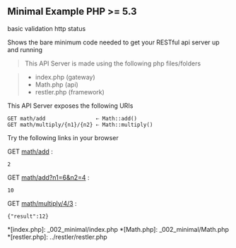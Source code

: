 Minimal Example <requires>PHP >= 5.3</requires>
---------------

<tag>basic</tag>
<tag>validation</tag>
<tag>http status</tag>

Shows the bare minimum code needed to get your RESTful api server up and running
> This API Server is made using the following php files/folders

> * index.php      (gateway)
> * Math.php      (api)
> * restler.php      (framework)

This API Server exposes the following URIs

	GET math/add                ⇠ Math::add()
	GET math/multiply/{n1}/{n2} ⇠ Math::multiply()


Try the following links in your browser

GET [math/add](index.php/math/add)
:	
~~~~~~~~~~~~~~~~~~~~~~~~~~~~~~~~
2
~~~~~~~~~~~~~~~~~~~~~~~~~~~~~~~~

GET [math/add?n1=6&n2=4](index.php/math/add?n1=6&n2=4)
:	
~~~~~~~~~~~~~~~~~~~~~~~~~~~~~~~~
10
~~~~~~~~~~~~~~~~~~~~~~~~~~~~~~~~

GET [math/multiply/4/3](index.php/math/multiply/4/3)
:	
~~~~~~~~~~~~~~~~~~~~~~~~~~~~~~~~
{"result":12}
~~~~~~~~~~~~~~~~~~~~~~~~~~~~~~~~






*[index.php]: _002_minimal/index.php
*[Math.php]: _002_minimal/Math.php
*[restler.php]: ../restler/restler.php

